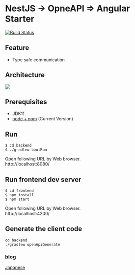 
# NestJS -> OpneAPI => Angular Starter

[![Build Status](https://travis-ci.org/chibat/spring-openapi-angular-starter.svg?branch=master)](https://travis-ci.org/chibat/spring-openapi-angular-starter)

## Feature

* Type safe communication

## Architecture

<img src="https://docs.google.com/drawings/d/e/2PACX-1vSxXwLG6sgD4_NhSHS4cT3R2geZeDDz2lMDlSYnecIG77jE-Eu9KRdFYrLeMLV6LyBY6Ftft09APNHQ/pub?w=632&h=367">

## Prerequisites

* JDK11
* [node + npm](https://nodejs.org/) (Current Version)

## Run

```
$ cd backend
$ ./gradlew bootRun
```

Open following URL by Web browser.  
http://localhost:8080/

## Run frontend dev server

```
$ cd frontend
$ npm install
$ npm start
```

Open following URL by Web browser.  
http://localhost:4200/

## Generate the client code

```
cd backend
./gradlew openApiGenerate
```

### blog

[Japanese]()
